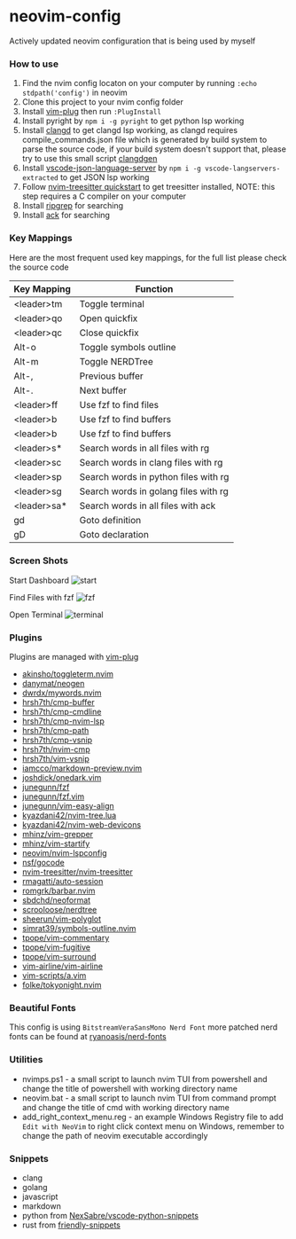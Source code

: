 # neovim-config

Actively updated neovim configuration that is being used by myself

### How to use

1. Find the nvim config locaton on your computer by running `:echo stdpath('config')` in neovim
2. Clone this project to your nvim config folder
3. Install [vim-plug](https://github.com/junegunn/vim-plug) then run `:PlugInstall`
4. Install pyright by `npm i -g pyright` to get python lsp working
5. Install [clangd](https://clangd.llvm.org/installation) to get clangd lsp working, as clangd requires compile_commands.json file which is generated by build system to parse the source code, if your build system doesn't support that, please try to use this small script [clangdgen](https://github.com/dwrdx/clangdgen)
6. Install [vscode-json-language-server](https://github.com/hrsh7th/vscode-langservers-extracted) by `npm i -g vscode-langservers-extracted` to get JSON lsp working
7. Follow [nvim-treesitter quickstart](https://github.com/nvim-treesitter/nvim-treesitter#quickstart) to get treesitter installed, NOTE: this step requires a C compiler on your computer
8. Install [ripgrep](https://github.com/BurntSushi/ripgrep) for searching
9. Install [ack](https://beyondgrep.com/) for searching

### Key Mappings

Here are the most frequent used key mappings, for the full list please check the source code

|Key Mapping|Function|
|-----------|--------|
| \<leader\>tm | Toggle terminal|
| \<leader\>qo | Open quickfix|
| \<leader\>qc | Close quickfix|
| Alt-o        | Toggle symbols outline|
| Alt-m        | Toggle NERDTree|
| Alt-,        | Previous buffer|
| Alt-.        | Next buffer|
| \<leader\>ff | Use fzf to find files|
| \<leader\>b  | Use fzf to find buffers|
| \<leader\>b  | Use fzf to find buffers|
| \<leader\>s* | Search words in all files with rg|
| \<leader\>sc | Search words in clang files with rg|
| \<leader\>sp | Search words in python files with rg|
| \<leader\>sg | Search words in golang files with rg|
| \<leader\>sa* | Search words in all files with ack|
| gd | Goto definition|
| gD | Goto declaration|

### Screen Shots

Start Dashboard
![start](https://i.ibb.co/V3JL4zm/start.png)

Find Files with fzf
![fzf](https://i.ibb.co/XSBJrDX/fzf.png)

Open Terminal
![terminal](https://i.ibb.co/vkGRRL3/terminal.png)


### Plugins

Plugins are managed with [vim-plug](https://github.com/junegunn/vim-plug)

* [akinsho/toggleterm.nvim](https://github.com/akinsho/toggleterm.nvim)
* [danymat/neogen](https://github.com/danymat/neogen)
* [dwrdx/mywords.nvim](https://github.com/dwrdx/mywords.nvim)
* [hrsh7th/cmp-buffer](https://github.com/hrsh7th/cmp-buffer)
* [hrsh7th/cmp-cmdline](https://github.com/hrsh7th/cmp-cmdline)
* [hrsh7th/cmp-nvim-lsp](https://github.com/hrsh7th/cmp-nvim-lsp)
* [hrsh7th/cmp-path](https://github.com/hrsh7th/cmp-path)
* [hrsh7th/cmp-vsnip](https://github.com/hrsh7th/cmp-vsnip)
* [hrsh7th/nvim-cmp](https://github.com/hrsh7th/nvim-cmp)
* [hrsh7th/vim-vsnip](https://github.com/hrsh7th/vim-vsnip)
* [iamcco/markdown-preview.nvim](https://github.com/iamcco/markdown-preview.nvim)
* [joshdick/onedark.vim](https://github.com/joshdick/onedark.vim)
* [junegunn/fzf](https://github.com/junegunn/fzf)
* [junegunn/fzf.vim](https://github.com/junegunn/fzf.vim)
* [junegunn/vim-easy-align](https://github.com/junegunn/vim-easy-align)
* [kyazdani42/nvim-tree.lua](https://github.com/kyazdani42/nvim-tree.lua)
* [kyazdani42/nvim-web-devicons](https://github.com/kyazdani42/nvim-web-devicons)
* [mhinz/vim-grepper](https://github.com/mhinz/vim-grepper)
* [mhinz/vim-startify](https://github.com/mhinz/vim-startify)
* [neovim/nvim-lspconfig](https://github.com/neovim/nvim-lspconfig)
* [nsf/gocode](https://github.com/nsf/gocode)
* [nvim-treesitter/nvim-treesitter](https://github.com/nvim-treesitter/nvim-treesitter)
* [rmagatti/auto-session](https://github.com/rmagatti/auto-session)
* [romgrk/barbar.nvim](https://github.com/romgrk/barbar.nvim)
* [sbdchd/neoformat](https://github.com/sbdchd/neoformat)
* [scrooloose/nerdtree](https://github.com/scrooloose/nerdtree)
* [sheerun/vim-polyglot](https://github.com/sheerun/vim-polyglot)
* [simrat39/symbols-outline.nvim](https://github.com/simrat39/symbols-outline.nvim)
* [tpope/vim-commentary](https://github.com/tpope/vim-commentary)
* [tpope/vim-fugitive](https://github.com/tpope/vim-fugitive)
* [tpope/vim-surround](https://github.com/tpope/vim-surround)
* [vim-airline/vim-airline](https://github.com/vim-airline/vim-airline)
* [vim-scripts/a.vim](https://github.com/vim-scripts/a.vim)
* [folke/tokyonight.nvim](https://github.com/folke/tokyonight.nvim)

### Beautiful Fonts

This config is using `BitstreamVeraSansMono Nerd Font`
more patched nerd fonts can be found at [ryanoasis/nerd-fonts](https://github.com/ryanoasis/nerd-fonts/tree/master/patched-fonts)

### Utilities

* nvimps.ps1 - a small script to launch nvim TUI from powershell and change the title of powershell with 
               working directory name
* neovim.bat - a small script to launch nvim TUI from command prompt and change the title of cmd with 
               working directory name
* add_right_context_menu.reg - an example Windows Registry file to add `Edit with NeoVim` to right click context menu 
                               on Windows, remember to change the path of neovim executable accordingly


### Snippets

* clang
* golang
* javascript
* markdown
* python from [NexSabre/vscode-python-snippets](https://github.com/NexSabre/vscode-python-snippets)
* rust from [friendly-snippets](https://github.com/rafamadriz/friendly-snippets)
